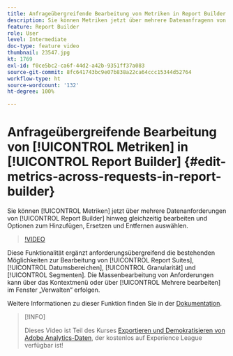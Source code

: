 ```yaml
---
title: Anfrageübergreifende Bearbeitung von Metriken in Report Builder
description: Sie können Metriken jetzt über mehrere Datenanfragenn von Report Builder hinweg gleichzeitig bearbeiten und Optionen zum Hinzufügen, Ersetzen und Entfernen auswählen.
feature: Report Builder
role: User
level: Intermediate
doc-type: feature video
thumbnail: 23547.jpg
kt: 1769
exl-id: f0ce5bc2-ca6f-44d2-a42b-9351ff37a083
source-git-commit: 8fc641743bc9e07b838a22ca64ccc15344d52764
workflow-type: ht
source-wordcount: '132'
ht-degree: 100%

---
```


# Anfrageübergreifende Bearbeitung von [!UICONTROL Metriken] in [!UICONTROL Report Builder] {#edit-metrics-across-requests-in-report-builder}

Sie können [!UICONTROL Metriken] jetzt über mehrere Datenanforderungen von [!UICONTROL Report Builder] hinweg gleichzeitig bearbeiten und Optionen zum Hinzufügen, Ersetzen und Entfernen auswählen.

>[!VIDEO](https://video.tv.adobe.com/v/23547/?quality=12&learn=on)

Diese Funktionalität ergänzt anforderungsübergreifend die bestehenden Möglichkeiten zur Bearbeitung von [!UICONTROL Report Suites], [!UICONTROL Datumsbereichen], [!UICONTROL Granularität] und [!UICONTROL Segmenten]. Die Massenbearbeitung von Anforderungen kann über das Kontextmenü oder über [!UICONTROL Mehrere bearbeiten] im Fenster „Verwalten“ erfolgen.

Weitere Informationen zu dieser Funktion finden Sie in der [Dokumentation](https://experienceleague.adobe.com/docs/analytics/analyze/report-builder/manage-requests/edit-multiple-metrics.html?lang=de).

>[!INFO]
>
> Dieses Video ist Teil des Kurses [Exportieren und Demokratisieren von Adobe Analytics-Daten](https://experienceleague.adobe.com/?recommended=Analytics-A-1-2022.1.democratizing&amp;lang=de), der kostenlos auf Experience League verfügbar ist!